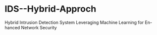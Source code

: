 # IDS--Hybrid-Approch
Hybrid Intrusion Detection System Leveraging Machine Learning for En- hanced Network Security

